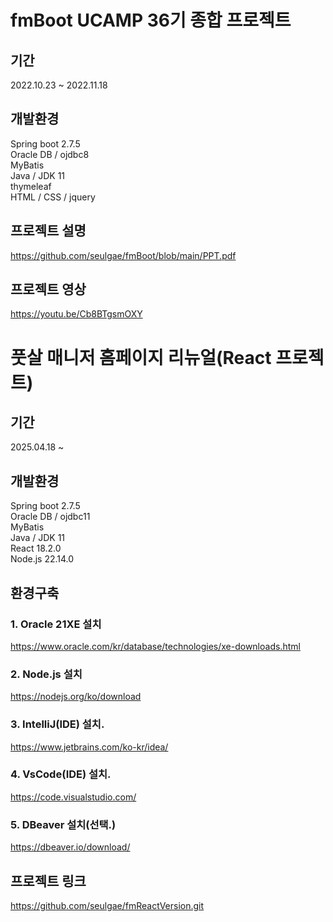 # fmBoot UCAMP 36기 종합 프로젝트
## 기간
2022.10.23 ~ 2022.11.18 

## 개발환경 
Spring boot 2.7.5 </br>
Oracle DB / ojdbc8 </br>
MyBatis </br>
Java / JDK 11 </br>
thymeleaf </br>
HTML / CSS / jquery

## 프로젝트 설명
https://github.com/seulgae/fmBoot/blob/main/PPT.pdf

## 프로젝트 영상
https://youtu.be/Cb8BTgsmOXY

# 풋살 매니저 홈페이지 리뉴얼(React 프로젝트)
## 기간
2025.04.18 ~ 

## 개발환경
Spring boot 2.7.5 </br>
Oracle DB / ojdbc11 </br>
MyBatis </br>
Java / JDK 11 </br>
React 18.2.0 </br>
Node.js 22.14.0

## 환경구축
### 1. Oracle 21XE 설치 </br>
https://www.oracle.com/kr/database/technologies/xe-downloads.html

### 2. Node.js 설치 </br>
https://nodejs.org/ko/download

### 3. IntelliJ(IDE) 설치. </br>
https://www.jetbrains.com/ko-kr/idea/

### 4. VsCode(IDE) 설치. </br>
https://code.visualstudio.com/

### 5. DBeaver 설치(선택.) </br>
https://dbeaver.io/download/

## 프로젝트 링크
https://github.com/seulgae/fmReactVersion.git

